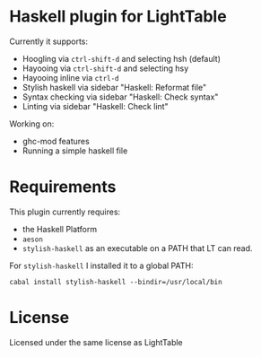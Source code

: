 Haskell plugin for LightTable
===

Currently it supports:
* Hoogling via `ctrl-shift-d` and selecting hsh (default)
* Hayooing via `ctrl-shift-d` and selecting hsy
* Hayooing inline via `ctrl-d`
* Stylish haskell via sidebar "Haskell: Reformat file"
* Syntax checking via sidebar "Haskell: Check syntax"
* Linting via sidebar "Haskell: Check lint"

Working on:
* ghc-mod features
* Running a simple haskell file

Requirements
===

This plugin currently requires:
* the Haskell Platform
* `aeson`
* `stylish-haskell` as an executable on a PATH that LT can read.

For `stylish-haskell` I installed it to a global PATH:

```
cabal install stylish-haskell --bindir=/usr/local/bin
```



License
===

Licensed under the same license as LightTable
